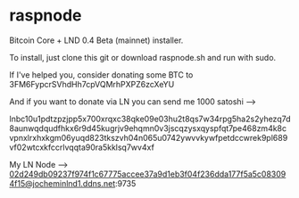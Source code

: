 # raspnode
Bitcoin Core + LND 0.4 Beta (mainnet) installer. 

To install, just clone this git or download raspnode.sh and run with sudo. 

If I've helped you, consider donating some BTC to 3FM6FypcrSVhdHh7cpVQMrhPXPZ6zcXeYU

And if you want to donate via LN you can send me 1000 satoshi -->

lnbc10u1pdtzpzjpp5x700xrqxc38qke09e03hu2t8qs7w34rpg5ha2s2yhezq7d8aunwqdqudfhkx6r9d45kugrjv9ehqmn0v3jscqzysxqyspfqt7pe468zm4k8cvpnxlrxhxkgm06yuqd823tkszvh04n065u0742ywvvkywfpetdccwrek9pl689vf02wtcxkfccrlvqqta90ra5kklsq7wv4xf


My LN Node --> 02d249db09237f974f1c67775accee37a9d1eb3f04f236dda177f5a5c083094f15@jocheminlnd1.ddns.net:9735
